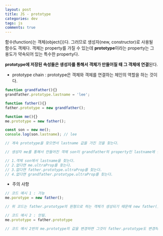 ```yaml
---  
layout: post
title: JS - prototype
categories: dev
tags: js
comments: true
---
```

함수(function)는 객체(object{})다. 그러므로 생성자(new, constructor)로 사용될 함수도 객체다. 객체는 property를 가질 수 있는데 **prototype**이라는 property는 그 용도가 약속되어 있는 특수한 property다. 

 **prototype에 저장된 속성들은 생성자를 통해서 객체가 만들어질 때 그 객체에 연결**된다. 

- prototype chain : prototype은 객체와 객체를 연결하는 체인의 역할을 하는 것이다.

```javascript
function grandfather(){}
grandfather.prototype.lastname = 'lee';

function father(){}
father.prototype = new grandfather();

function me(){}
me.prototype = new father();

const son = new me();
console.log(son.lastname); // lee

// 계속 prototype을 찾으면서 lastname 값을 가진 것을 찾는다.

// 생성자 me를 통해서 만들어진 객체 son이 grandfather의 property인 lastname에 접근 가능한 것은 prototype 체인으로 son과 grandfather가 연결되어 있기 때문이다. 내부적으로는 아래와 같은 일이 일어난다.

// 1.객체 son에서 lastname을 찾는다.
// 2.없다면 me.ultraProp를 찾는다.
// 3.없다면 father.prototype.ultraProp를 찾는다.
// 4.없다면 grandfather.prototype.ultraProp를 찾는다.

```

- 주의 사항

```javascript
// 코드 예시 1 : 가능
me.porotype = new father();

// 위 코드는 father.prototype의 원형으로 하는 객체가 생성되기 때문에 new father()를 통해서 만들어진 객체에 변화가 생겨도 father.prototype의 객체에는 영향을 주지 않는다.

// 코드 예시 2 : 안됨.
me.prototype = father.prototype 

// 코드 예시 2번의 me.prototype의 값을 변경하면 그것이 father.prototype도 변경하기 때문이다.
```
